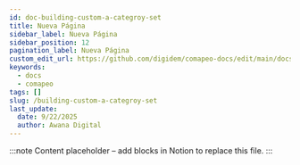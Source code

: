 ```yaml
---
id: doc-building-custom-a-categroy-set
title: Nueva Página
sidebar_label: Nueva Página
sidebar_position: 12
pagination_label: Nueva Página
custom_edit_url: https://github.com/digidem/comapeo-docs/edit/main/docs/customizing-comapeo/building-custom-a-categroy-set.md
keywords:
  - docs
  - comapeo
tags: []
slug: /building-custom-a-categroy-set
last_update:
  date: 9/22/2025
  author: Awana Digital
---
```


<!-- Placeholder content generated automatically because the Notion page is missing a Website Block. -->

:::note
Content placeholder – add blocks in Notion to replace this file.
:::
